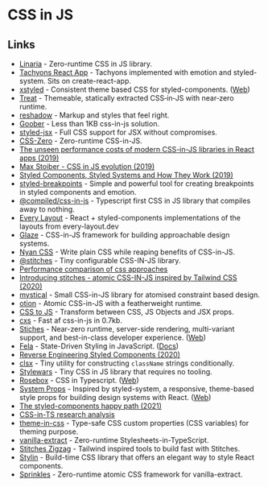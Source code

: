 # CSS in JS

## Links

- [Linaria](https://github.com/callstack/linaria) - Zero-runtime CSS in JS library.
- [Tachyons React App](https://github.com/tachyons-css/tachyons-styled-react) - Tachyons implemented with emotion and styled-system. Sits on create-react-app.
- [xstyled](https://github.com/smooth-code/xstyled) - Consistent theme based CSS for styled-components. ([Web](https://xstyled.dev/))
- [Treat](https://github.com/seek-oss/treat) - Themeable, statically extracted CSS‑in‑JS with near‑zero runtime.
- [reshadow](https://github.com/lttb/reshadow) - Markup and styles that feel right.
- [Goober](https://github.com/cristianbote/goober) - Less than 1KB css-in-js solution.
- [styled-jsx](https://github.com/vercel/styled-jsx) - Full CSS support for JSX without compromises.
- [CSS-Zero](https://github.com/CraigCav/css-zero) - Zero-runtime CSS-in-JS.
- [The unseen performance costs of modern CSS-in-JS libraries in React apps (2019)](https://calendar.perfplanet.com/2019/the-unseen-performance-costs-of-css-in-js-in-react-apps/)
- [Max Stoiber - CSS in JS evolution (2019)](https://www.youtube.com/watch?v=75kmPj_iUOA)
- [Styled Components, Styled Systems and How They Work (2019)](https://rangle.io/blog/styled-components-styled-systems-and-how-they-work/)
- [styled-breakpoints](https://github.com/mg901/styled-breakpoints) - Simple and powerful tool for creating breakpoints in styled components and emotion.
- [@compiled/css-in-js](https://github.com/atlassian-labs/compiled-css-in-js) - Typescript first CSS in JS library that compiles away to nothing.
- [Every Layout](https://github.com/danscan/react-every-layout) - React + styled-components implementations of the layouts from every-layout.dev
- [Glaze](https://github.com/kripod/glaze) - CSS-in-JS framework for building approachable design systems.
- [Nyan CSS](https://github.com/nyancss/nyancss) - Write plain CSS while reaping benefits of CSS-in-JS.
- [@stitches](https://github.com/christianalfoni/stitches) - Tiny configurable CSS-IN-JS library.
- [Performance comparison of css approaches](https://github.com/jantimon/css-framework-performance)
- [Introducing stitches - atomic CSS-IN-JS inspired by Tailwind CSS (2020)](https://www.youtube.com/watch?v=uCiWfQMUUEw)
- [mystical](https://github.com/dburles/mystical) - Small CSS-in-JS library for atomised constraint based design.
- [otion](https://github.com/kripod/otion) - Atomic CSS-in-JS with a featherweight runtime.
- [CSS to JS](https://github.com/SaraVieira/css-to-js) - Transform between CSS, JS Objects and JSX props.
- [cxs](https://github.com/cxs-css/cxs) - Fast af css-in-js in 0.7kb.
- [Stiches](https://github.com/modulz/stitches) - Near-zero runtime, server-side rendering, multi-variant support, and best-in-class developer experience. ([Web](https://stitches.dev/))
- [Fela](https://github.com/robinweser/fela) - State-Driven Styling in JavaScript. ([Docs](https://github.com/robinweser/fela))
- [Reverse Engineering Styled Components (2020)](https://makersden.io/blog/reverse-engineering-styled-components)
- [clsx](https://github.com/lukeed/clsx) - Tiny utility for constructing `className` strings conditionally.
- [Stylewars](https://github.com/sunesimonsen/stylewars) - Tiny CSS in JS library that requires no tooling.
- [Rosebox](https://github.com/rosebox/rosebox) - CSS in Typescript. ([Web](https://www.rosebox.dev/))
- [System Props](https://github.com/roginfarrer/system-props) - Inspired by styled-system, a responsive, theme-based style props for building design systems with React. ([Web](https://system-props.com/))
- [The styled-components happy path (2021)](https://www.joshwcomeau.com/css/styled-components/)
- [CSS-in-TS research analysis](https://github.com/andreipfeiffer/css-in-js)
- [theme-in-css](https://github.com/pveyes/theme-in-css) - Type-safe CSS custom properties (CSS variables) for theming purpose.
- [vanilla-extract](https://github.com/seek-oss/vanilla-extract) - Zero-runtime Stylesheets-in-TypeScript.
- [Stitches Zigzag](https://github.com/garand/stitches-zigzag) - Tailwind inspired tools to build fast with Stitches.
- [Stylin](https://github.com/sultan99/stylin) - Build-time CSS library that offers an elegant way to style React components.
- [Sprinkles](https://github.com/seek-oss/vanilla-extract/tree/master/packages/sprinkles) - Zero-runtime atomic CSS framework for vanilla-extract.
